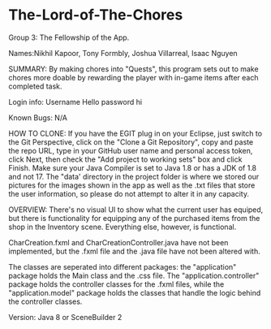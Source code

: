 # The-Lord-of-The-Chores
Group 3: The Fellowship of the App.

Names:Nikhil Kapoor, Tony Formbly, Joshua Villarreal, Isaac Nguyen

SUMMARY:
By making chores into "Quests", this program sets out to make chores more doable by rewarding the player with in-game items after each completed task.

Login info: Username Hello password hi

Known Bugs: N/A

HOW TO CLONE:
If you have the EGIT plug in on your Eclipse, just switch to the Git Perspective, click on the "Clone a Git Repository", copy and paste the repo URL, type in your GitHub user name and personal access token, click Next, then check the "Add project to working sets" box and click Finish. Make sure your Java Compiler is set to Java 1.8 or has a JDK of 1.8 and not 17. The "data' directory in the project folder is where we stored our pictures for the images shown in the app as well as the .txt files that store the user information, so please do not attempt to alter it in any capacity.

OVERVIEW:
There's no visual UI to show what the current user has equiped, but there is functionality for equipping any of the purchased items from the shop in the Inventory scene. Everything else, however, is functional.

CharCreation.fxml and CharCreationController.java have not been implemented, but the .fxml file and the .java file have not been altered with.

The classes are seperated into different packages: the "application" package holds the Main class and the .css file. The "application.controller" package holds the controller classes for the .fxml files, while the "application.model" package holds the classes that handle the logic behind the controller classes.

Version: Java 8 or SceneBuilder 2
